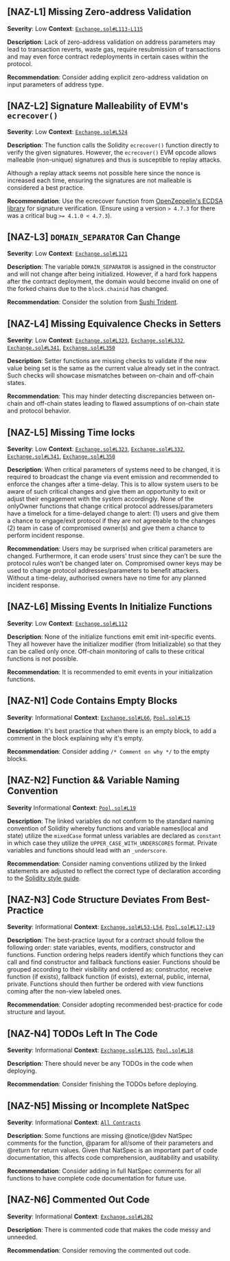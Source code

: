 ## [NAZ-L1] Missing Zero-address Validation
**Severity**: Low
**Context**: [`Exchange.sol#L113-L115`](https://github.com/code-423n4/2022-11-non-fungible/blob/main/contracts/Exchange.sol#L113-L115)

**Description**:
Lack of zero-address validation on address parameters may lead to transaction reverts, waste gas, require resubmission of transactions and may even force contract redeployments in certain cases within the protocol.

**Recommendation**:
Consider adding explicit zero-address validation on input parameters of address type.


## [NAZ-L2] Signature Malleability of EVM's `ecrecover()`
**Severity**: Low
**Context**: [`Exchange.sol#L524`](https://github.com/code-423n4/2022-11-non-fungible/blob/main/contracts/Exchange.sol#L524)

**Description**:
The function calls the Solidity `ecrecover()` function directly to verify the given signatures. However, the `ecrecover()` EVM opcode allows malleable (non-unique) signatures and thus is susceptible to replay attacks.

Although a replay attack seems not possible here since the nonce is increased each time, ensuring the signatures are not malleable is considered a best practice.

**Recommendation**:
Use the ecrecover function from [OpenZeppelin's ECDSA library](https://github.com/OpenZeppelin/openzeppelin-contracts/blob/master/contracts/utils/cryptography/ECDSA.sol) for signature verification. (Ensure using a version `> 4.7.3` for there was a critical bug `>= 4.1.0 < 4.7.3`).


## [NAZ-L3] `DOMAIN_SEPARATOR` Can Change 
**Severity**: Low
**Context**: [`Exchange.sol#L121`](https://github.com/code-423n4/2022-11-non-fungible/blob/main/contracts/Exchange.sol#L121)

**Description**:
The variable `DOMAIN_SEPARATOR` is assigned in the constructor and will not change after being initialized. However, if a hard fork happens after the contract deployment, the domain would become invalid on one of the forked chains due to the `block.chainid` has changed.

**Recommendation**:
Consider the solution from [Sushi Trident](https://github.com/sushiswap/trident/blob/concentrated/contracts/pool/concentrated/TridentNFT.sol#L47-L62).


## [NAZ-L4] Missing Equivalence Checks in Setters
**Severity**: Low
**Context**: [`Exchange.sol#L323`](https://github.com/code-423n4/2022-11-non-fungible/blob/main/contracts/Exchange.sol#L323), [`Exchange.sol#L332`](https://github.com/code-423n4/2022-11-non-fungible/blob/main/contracts/Exchange.sol#L332), [`Exchange.sol#L341`](https://github.com/code-423n4/2022-11-non-fungible/blob/main/contracts/Exchange.sol#L341), [`Exchange.sol#L350`](https://github.com/code-423n4/2022-11-non-fungible/blob/main/contracts/Exchange.sol#L350)

**Description**:
Setter functions are missing checks to validate if the new value being set is the same as the current value already set in the contract. Such checks will showcase mismatches between on-chain and off-chain states.

**Recommendation**:
This may hinder detecting discrepancies between on-chain and off-chain states leading to flawed assumptions of on-chain state and protocol behavior.


## [NAZ-L5] Missing Time locks
**Severity**: Low 
**Context**: [`Exchange.sol#L323`](https://github.com/code-423n4/2022-11-non-fungible/blob/main/contracts/Exchange.sol#L323), [`Exchange.sol#L332`](https://github.com/code-423n4/2022-11-non-fungible/blob/main/contracts/Exchange.sol#L332), [`Exchange.sol#L341`](https://github.com/code-423n4/2022-11-non-fungible/blob/main/contracts/Exchange.sol#L341), [`Exchange.sol#L350`](https://github.com/code-423n4/2022-11-non-fungible/blob/main/contracts/Exchange.sol#L350)

**Description**:
When critical parameters of systems need to be changed, it is required to broadcast the change via event emission and recommended to enforce the changes after a time-delay. This is to allow system users to be aware of such critical changes and give them an opportunity to exit or adjust their engagement with the system accordingly. None of the onlyOwner functions that change critical protocol addresses/parameters have a timelock for a time-delayed change to alert: (1) users and give them a chance to engage/exit protocol if they are not agreeable to the changes (2) team in case of compromised owner(s) and give them a chance to perform incident response.

**Recommendation**:
Users may be surprised when critical parameters are changed. Furthermore, it can erode users' trust since they can’t be sure the protocol rules won’t be changed later on. Compromised owner keys may be used to change protocol addresses/parameters to benefit attackers. Without a time-delay, authorised owners have no time for any planned incident response.


## [NAZ-L6] Missing Events In Initialize Functions
**Severity**: Low
**Context**: [`Exchange.sol#L112`](https://github.com/code-423n4/2022-11-non-fungible/blob/main/contracts/Exchange.sol#L112)

**Description**:
None of the initialize functions emit emit init-specific events. They all however have the initializer modifier (from Initializable) so that they can be called only once. Off-chain monitoring of calls to these critical functions is not possible.

**Recommendation**:
It is recommended to emit events in your initialization functions.


## [NAZ-N1] Code Contains Empty Blocks
**Severity**: Informational
**Context**: [`Exchange.sol#L66`](https://github.com/code-423n4/2022-11-non-fungible/blob/main/contracts/Exchange.sol#L66), [`Pool.sol#L15`](https://github.com/code-423n4/2022-11-non-fungible/blob/main/contracts/Pool.sol#L15)

**Description**:
It's best practice that when there is an empty block, to add a comment in the block explaining why it's empty.

**Recommendation**:
Consider adding `/* Comment on why */` to the empty blocks.


## [NAZ-N2] Function && Variable Naming Convention
**Severity** Informational
**Context**: [`Pool.sol#L19`](https://github.com/code-423n4/2022-11-non-fungible/blob/main/contracts/Pool.sol#L19)

**Description**:
The linked variables do not conform to the standard naming convention of Solidity whereby functions and variable names(local and state) utilize the `mixedCase` format unless variables are declared as `constant` in which case they utilize the `UPPER_CASE_WITH_UNDERSCORES` format. Private variables and functions should lead with an `_underscore`.

**Recommendation**:
Consider naming conventions utilized by the linked statements are adjusted to reflect the correct type of declaration according to the [Solidity style guide](https://docs.soliditylang.org/en/latest/style-guide.html). 


## [NAZ-N3] Code Structure Deviates From Best-Practice
**Severity**: Informational
**Context**: [`Exchange.sol#L53-L54`](https://github.com/code-423n4/2022-11-non-fungible/blob/main/contracts/Exchange.sol#L53-L54), [`Pool.sol#L17-L19`](https://github.com/code-423n4/2022-11-non-fungible/blob/main/contracts/Pool.sol#L17-L19)

**Description**:
The best-practice layout for a contract should follow the following order: state variables, events, modifiers, constructor and functions. Function ordering helps readers identify which functions they can call and find constructor and fallback functions easier.  Functions should be grouped according to their visibility and ordered as: constructor, receive function (if exists), fallback function (if exists), external, public, internal, private. Functions should then further be ordered with view functions coming after the non-view labeled ones.

**Recommendation**:
Consider adopting recommended best-practice for code structure and layout.


## [NAZ-N4] TODOs Left In The Code
**Severity**: Informational
**Context**: [`Exchange.sol#L135`](https://github.com/code-423n4/2022-11-non-fungible/blob/main/contracts/Exchange.sol#L135),  [`Pool.sol#L18`](https://github.com/code-423n4/2022-11-non-fungible/blob/main/contracts/Pool.sol#L18)

**Description**:
There should never be any TODOs in the code when deploying.

**Recommendation**:
Consider finishing the TODOs before deploying.


## [NAZ-N5] Missing or Incomplete NatSpec
**Severity**: Informational
**Context**: [`All Contracts`](https://github.com/code-423n4/2022-11-non-fungible/tree/main/contracts)

**Description**:
Some functions are missing @notice/@dev NatSpec comments for the function, @param for all/some of their parameters and @return for return values. Given that NatSpec is an important part of code documentation, this affects code comprehension, auditability and usability.

**Recommendation**:
Consider adding in full NatSpec comments for all functions to have complete code documentation for future use.


## [NAZ-N6] Commented Out Code
**Severity**: Informational
**Context**: [`Exchange.sol#L282`](https://github.com/code-423n4/2022-11-non-fungible/blob/main/contracts/Exchange.sol#L282)

**Description**:
There is commented code that makes the code messy and unneeded. 

**Recommendation**:
Consider removing the commented out code.